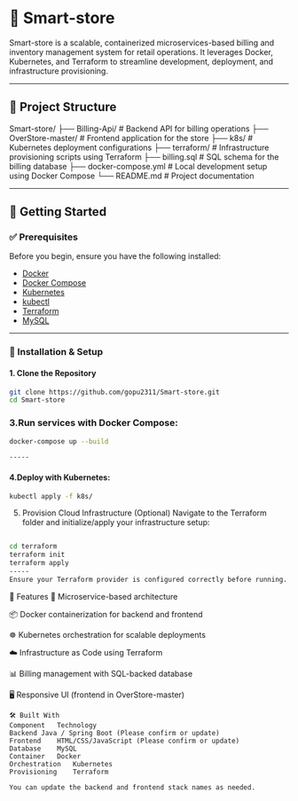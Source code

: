 # 🛒 Smart-store

Smart-store is a scalable, containerized microservices-based billing and inventory management system for retail operations. It leverages Docker, Kubernetes, and Terraform to streamline development, deployment, and infrastructure provisioning.

---

## 📁 Project Structure

Smart-store/
├── Billing-Api/ # Backend API for billing operations
├── OverStore-master/ # Frontend application for the store
├── k8s/ # Kubernetes deployment configurations
├── terraform/ # Infrastructure provisioning scripts using Terraform
├── billing.sql # SQL schema for the billing database
├── docker-compose.yml # Local development setup using Docker Compose
└── README.md # Project documentation


---

## 🚀 Getting Started

### ✅ Prerequisites

Before you begin, ensure you have the following installed:

- [Docker](https://www.docker.com/)
- [Docker Compose](https://docs.docker.com/compose/)
- [Kubernetes](https://kubernetes.io/)
- [kubectl](https://kubernetes.io/docs/tasks/tools/)
- [Terraform](https://www.terraform.io/)
- [MySQL](https://www.mysql.com/)

---

### 🔧 Installation & Setup

#### 1. Clone the Repository

```bash
git clone https://github.com/gopu2311/Smart-store.git
cd Smart-store

```
### 3.Run services with Docker Compose:

```bash
docker-compose up --build

-----
```
#### 4.Deploy with Kubernetes:
```bash
kubectl apply -f k8s/
```
5. Provision Cloud Infrastructure (Optional)
Navigate to the Terraform folder and initialize/apply your infrastructure setup:

```bash

cd terraform
terraform init
terraform apply
-----
Ensure your Terraform provider is configured correctly before running.

```
🧰 Features
🧾 Microservice-based architecture

📦 Docker containerization for backend and frontend

☸️ Kubernetes orchestration for scalable deployments

☁️ Infrastructure as Code using Terraform

📊 Billing management with SQL-backed database

🖥️ Responsive UI (frontend in OverStore-master)
```
🛠️ Built With
Component	Technology
Backend	Java / Spring Boot (Please confirm or update)
Frontend	HTML/CSS/JavaScript (Please confirm or update)
Database	MySQL
Container	Docker
Orchestration	Kubernetes
Provisioning	Terraform

You can update the backend and frontend stack names as needed.



